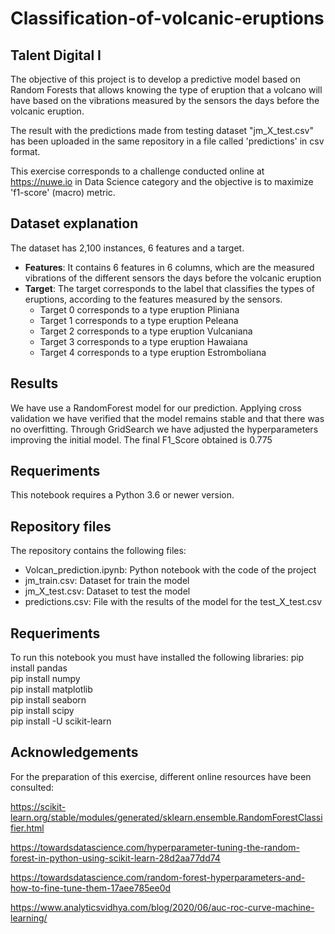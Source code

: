 # Classification-of-volcanic-eruptions
## Talent Digital I
The objective of this project is to develop a predictive model based on Random Forests that allows knowing the type of eruption that a volcano will have based on the vibrations measured by the sensors the days before the volcanic eruption.

The result with the predictions made from testing dataset "jm_X_test.csv" has been uploaded in the same repository in a file called 'predictions' in csv format.

This exercise corresponds to a challenge conducted online at https://nuwe.io in Data Science category and the objective is to maximize 'f1-score' (macro) metric.
## Dataset explanation
The dataset has 2,100 instances, 6 features and a target.
- **Features**: It contains 6 features in 6 columns, which are the measured vibrations of the different sensors the days before the volcanic eruption
- **Target**: The target corresponds to the label that classifies the types of eruptions, according to the features measured by the sensors.
    - Target 0 corresponds to a type eruption Pliniana
    - Target 1 corresponds to a type eruption Peleana
    - Target 2 corresponds to a type eruption Vulcaniana
    - Target 3 corresponds to a type eruption Hawaiana
    - Target 4 corresponds to a type eruption Estromboliana
## Results
We have use a RandomForest model for our prediction. Applying cross validation we have verified that the model remains stable and that there was no overfitting. Through GridSearch we have adjusted the hyperparameters improving the initial model. The final F1_Score obtained is 0.775
## Requeriments
This notebook requires a Python 3.6 or newer version.

## Repository files
The repository contains the following files:
- Volcan_prediction.ipynb: Python notebook with the code of the project
- jm_train.csv: Dataset for train the model
- jm_X_test.csv: Dataset to test the model
- predictions.csv: File with the results of the model for the test_X_test.csv

## Requeriments
To run this notebook you must have installed the following libraries:
 pip install pandas     
 pip install numpy     
 pip install matplotlib     
 pip install seaborn     
 pip install scipy     
 pip install -U scikit-learn
## Acknowledgements
For the preparation of this exercise, different online resources have been consulted:

https://scikit-learn.org/stable/modules/generated/sklearn.ensemble.RandomForestClassifier.html

https://towardsdatascience.com/hyperparameter-tuning-the-random-forest-in-python-using-scikit-learn-28d2aa77dd74

https://towardsdatascience.com/random-forest-hyperparameters-and-how-to-fine-tune-them-17aee785ee0d

https://www.analyticsvidhya.com/blog/2020/06/auc-roc-curve-machine-learning/

